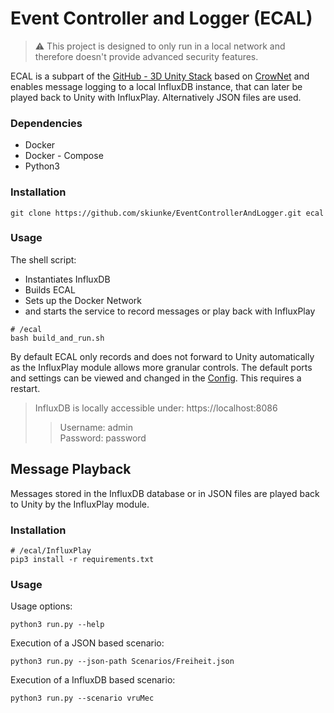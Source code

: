 # Event Controller and Logger (ECAL)

> ⚠️ This project is designed to only run in a local network and therefore doesn't provide advanced security features.<br>


ECAL is a subpart of the [GitHub - 3D Unity Stack](https://github.com/skiunke/CrownetUnity) based on [CrowNet](https://crownet.org/) and
enables message logging to a local InfluxDB instance, that can later be played back to Unity with InfluxPlay. Alternatively JSON files are used.

### Dependencies
- Docker
- Docker - Compose
- Python3

### Installation

```shell
git clone https://github.com/skiunke/EventControllerAndLogger.git ecal
```

### Usage

The shell script:
- Instantiates InfluxDB
- Builds ECAL
- Sets up the Docker Network
- and starts the service to record messages or play back with InfluxPlay

```shell
# /ecal
bash build_and_run.sh
```

By default ECAL only records and does not forward to Unity automatically as the InfluxPlay module allows more granular controls. The default ports 
and settings 
can be viewed and changed 
in the
[Config](https://github.com/skiunke/EventControllerAndLogger/blob/main/EventControllerAndLogger/config.yaml). This requires a restart. 
 

> InfluxDB is locally accessible under: https://localhost:8086 <br>
> > Username: admin <br>
> > Password: password

## Message Playback

Messages stored in the InfluxDB database or in JSON files are played back to Unity by the InfluxPlay module.

### Installation

```shell
# /ecal/InfluxPlay
pip3 install -r requirements.txt
```

### Usage

Usage options:

```shell
python3 run.py --help
```

Execution of a JSON based scenario:

```shell
python3 run.py --json-path Scenarios/Freiheit.json
```

Execution of a InfluxDB based scenario:

```shell
python3 run.py --scenario vruMec 
```